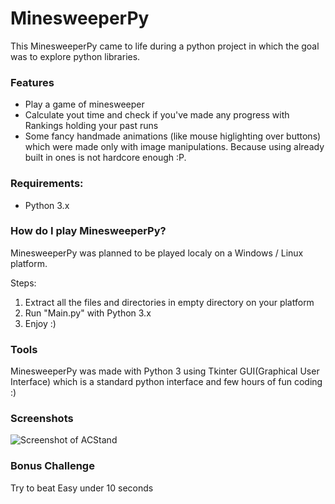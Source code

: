 # MinesweeperPy

This MinesweeperPy came to life during a python project in which the goal was to explore python libraries. 

### Features
* Play a game of minesweeper 
* Calculate yout time and check if you've made any progress with Rankings holding your past runs
* Some fancy handmade animations (like mouse higlighting over buttons) which were made only with image manipulations. Because using already built in ones is not hardcore enough :P.  

### Requirements:
* Python 3.x

### How do I play MinesweeperPy?
MinesweeperPy was planned to be played localy on a Windows / Linux platform.

Steps:
1. Extract all the files and directories in empty directory on your platform
2. Run "Main.py" with Python 3.x
3. Enjoy :)

### Tools
MinesweeperPy was made with Python 3 using Tkinter GUI(Graphical User Interface) which is a standard python interface and few hours of fun coding :)

### Screenshots
![Screenshot of ACStand](http://prntscr.com/lb8mzh)

### Bonus Challenge
Try to beat Easy under 10 seconds 

